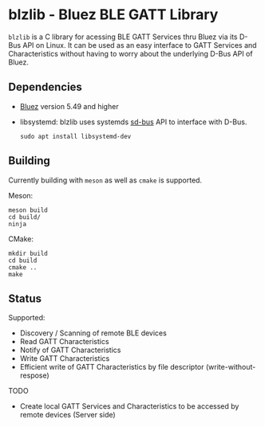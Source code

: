 # blzlib - Bluez BLE GATT Library #

`blzlib` is a C library for acessing BLE GATT Services thru Bluez via its D-Bus API on Linux. It can be used as an easy interface to GATT Services and Characteristics without having to worry about the underlying D-Bus API of Bluez.


## Dependencies ##

* [Bluez](http://www.bluez.org/) version 5.49 and higher

* libsystemd: blzlib uses systemds [sd-bus](http://0pointer.net/blog/the-new-sd-bus-api-of-systemd.html) API to interface with D-Bus.

      sudo apt install libsystemd-dev


## Building ##

Currently building with `meson` as well as `cmake` is supported.

Meson:

    meson build
    cd build/
    ninja

CMake:

    mkdir build
    cd build
    cmake ..
    make


## Status ##
    
Supported:
    
  * Discovery / Scanning of remote BLE devices
  * Read GATT Characteristics
  * Notify of GATT Characteristics
  * Write GATT Characteristics
  * Efficient write of GATT Characteristics by file descriptor (write-without-respose)

TODO

  * Create local GATT Services and Characteristics to be accessed by remote devices (Server side)
